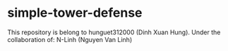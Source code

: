# simple-tower-defense
This repository is belong to hunguet312000 (Dinh Xuan Hung).
Under the collaboration of: 
N-Linh (Nguyen Van Linh)

